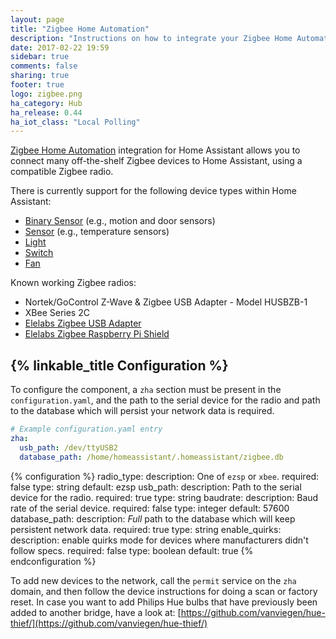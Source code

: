 ```yaml
---
layout: page
title: "Zigbee Home Automation"
description: "Instructions on how to integrate your Zigbee Home Automation within Home Assistant."
date: 2017-02-22 19:59
sidebar: true
comments: false
sharing: true
footer: true
logo: zigbee.png
ha_category: Hub
ha_release: 0.44
ha_iot_class: "Local Polling"
---
```


[Zigbee Home Automation](http://www.zigbee.org/zigbee-for-developers/applicationstandards/zigbeehomeautomation/)
integration for Home Assistant allows you to connect many off-the-shelf Zigbee devices to Home Assistant, using a compatible Zigbee radio.

There is currently support for the following device types within Home Assistant:

- [Binary Sensor](../binary_sensor.zha) (e.g., motion and door sensors)
- [Sensor](../sensor.zha) (e.g., temperature sensors)
- [Light](../light.zha)
- [Switch](../switch.zha)
- [Fan](../fan.zha)

Known working Zigbee radios:

- Nortek/GoControl Z-Wave & Zigbee USB Adapter - Model HUSBZB-1
- XBee Series 2C
- [Elelabs Zigbee USB Adapter](https://elelabs.com/products/elelabs_usb_adapter.html)
- [Elelabs Zigbee Raspberry Pi Shield](https://elelabs.com/products/elelabs_zigbee_shield.html)

## {% linkable_title Configuration %}

To configure the component, a `zha` section must be present in the `configuration.yaml`,
and the path to the serial device for the radio and path to the database which will persist your network data is required.

```yaml
# Example configuration.yaml entry
zha:
  usb_path: /dev/ttyUSB2
  database_path: /home/homeassistant/.homeassistant/zigbee.db
```

{% configuration %}
radio_type:
  description: One of `ezsp` or `xbee`.
  required: false
  type: string
  default: ezsp
usb_path:
  description: Path to the serial device for the radio.
  required: true
  type: string
baudrate:
  description: Baud rate of the serial device.
  required: false
  type: integer
  default: 57600
database_path:
  description: _Full_ path to the database which will keep persistent network data.
  required: true
  type: string
enable_quirks:
  description: enable quirks mode for devices where manufacturers didn't follow specs.
  required: false
  type: boolean
  default: true
{% endconfiguration %}

To add new devices to the network, call the `permit` service on the `zha` domain, and then follow the device instructions for doing a scan or factory reset. In case you want to add Philips Hue bulbs that have previously been added to another bridge, have a look at: [https://github.com/vanviegen/hue-thief/](https://github.com/vanviegen/hue-thief/)
